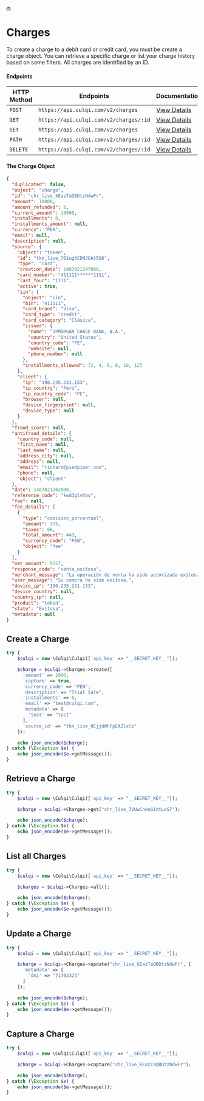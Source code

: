 [:back:](/docs/README.md)

# Charges

To create a charge to a debit card or credit card, you must be create a charge object. You can retrieve a specific charge or list your charge history based on some filters. All charges are identified by an ID.

#### Endpoints

| HTTP Method | Endpoints                              | Documentation                                            |
| ----------- | -------------------------------------- | -------------------------------------------------------- |
| `POST`      | `https://api.culqi.com/v2/charges`     | [View Details](https://www.culqi.com/api/#cargos#create) |
| `GET`       | `https://api.culqi.com/v2/charges/:id` | [View Details](https://www.culqi.com/api/#cargos#detail) |
| `GET`       | `https://api.culqi.com/v2/charges`     | [View Details](https://www.culqi.com/api/#cargos#list)   |
| `PATH`      | `https://api.culqi.com/v2/charges/:id` | [View Details](https://www.culqi.com/api/#cargos#update) |
| `DELETE`    | `https://api.culqi.com/v2/charges/:id` | [View Details](https://www.culqi.com/api/#cargos#delete) |

#### The Charge Object

```json
{
  "duplicated": false,
  "object": "charge",
  "id": "chr_live_kEazTaQBDtzNdwFr",
  "amount": 10000,
  "amount_refunded": 0,
  "current_amount": 10000,
  "installments": 0,
  "installments_amount": null,
  "currency": "PEN",
  "email": null,
  "description": null,
  "source": {
    "object": "token",
    "id": "tkn_live_701ug3CDNJOAt5Q6",
    "type": "card",
    "creation_date": 1487021247000,
    "card_number": "411111******1111",
    "last_four": "1111",
    "active": true,
    "iin": {
      "object": "iin",
      "bin": "411111",
      "card_brand": "Visa",
      "card_type": "credit",
      "card_category": "Clásica",
      "issuer": {
        "name": "JPMORGAN CHASE BANK, N.A.",
        "country": "United States",
        "country_code": "PE",
        "website": null,
        "phone_number": null
      },
      "installments_allowed": [2, 4, 6, 8, 10, 12]
    },
    "client": {
      "ip": "190.235.231.153",
      "ip_country": "Perú",
      "ip_country_code": "PE",
      "browser": null,
      "device_fingerprint": null,
      "device_type": null
    }
  },
  "fraud_score": null,
  "antifraud_details": {
    "country_code": null,
    "first_name": null,
    "last_name": null,
    "address_city": null,
    "address": null,
    "email": "richard@piedpiper.com",
    "phone": null,
    "object": "client"
  },
  "date": 1487021262000,
  "reference_code": "kwd3glvhbs",
  "fee": null,
  "fee_details": [
    {
      "type": "comision_porcentual",
      "amount": 375,
      "taxes": 68,
      "total_amount": 443,
      "currency_code": "PEN",
      "object": "fee"
    }
  ],
  "net_amount": 9557,
  "response_code": "venta_exitosa",
  "merchant_message": "La operación de venta ha sido autorizada exitosamente",
  "user_message": "Su compra ha sido exitosa.",
  "device_ip": "190.235.231.153",
  "device_country": null,
  "country_ip": null,
  "product": "token",
  "state": "Exitosa",
  "metadata": null
}
```

## Create a Charge

```php
try {
    $culqi = new \Culqi\Culqi(['api_key' => "__SECRET_KEY__"]);

    $charge = $culqi->Charges->create([
      'amount' => 1000,
      'capture' => true,
      'currency_code' => "PEN",
      'description' => "Trial Sale",
      'installments' => 0,
      'email' => "test@culqi.com",
      'metadata' => [
        'test' => "test"
      ],
      'source_id' => "tkn_live_0CjjdWhFpEAZlxlz"
    ]);

    echo json_encode($charge);
} catch (\Exception $e) {
    echo json_encode($e->getMessage());
}
```

## Retrieve a Charge

```php
try {
    $culqi = new \Culqi\Culqi(['api_key' => "__SECRET_KEY__"]);

    $charge = $culqi->Charges->get("chr_live_7VUwCneoG1XtLeS7");

    echo json_encode($charge);
} catch (\Exception $e) {
    echo json_encode($e->getMessage());
}
```

## List all Charges

```php
try {
    $culqi = new \Culqi\Culqi(['api_key' => "__SECRET_KEY__"]);

    $charges = $culqi->Charges->all();

    echo json_encode($charges);
} catch (\Exception $e) {
    echo json_encode($e->getMessage());
}
```

## Update a Charge

```php
try {
    $culqi = new \Culqi\Culqi(['api_key' => "__SECRET_KEY__"]);

    $charge = $culqi->Charges->update("chr_live_kEazTaQBDtzNdwFr", [
      'metadata' => [
        'dni' => "71702323"
      ]
    ]);

    echo json_encode($charge);
} catch (\Exception $e) {
    echo json_encode($e->getMessage());
}
```

## Capture a Charge

```php
try {
    $culqi = new \Culqi\Culqi(['api_key' => "__SECRET_KEY__"]);

    $charge = $culqi->Charges->capture("chr_live_kEazTaQBDtzNdwFr");

    echo json_encode($charge);
} catch (\Exception $e) {
    echo json_encode($e->getMessage());
}
```
